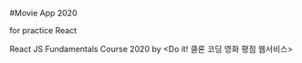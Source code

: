 #Movie App 2020 

for practice React 

React JS Fundamentals Course 2020 
by <Do it! 클론 코딩 영화 평점 웹서비스>